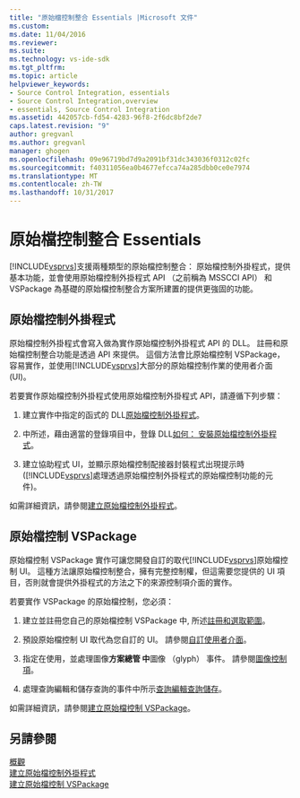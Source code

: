 ```yaml
---
title: "原始檔控制整合 Essentials |Microsoft 文件"
ms.custom: 
ms.date: 11/04/2016
ms.reviewer: 
ms.suite: 
ms.technology: vs-ide-sdk
ms.tgt_pltfrm: 
ms.topic: article
helpviewer_keywords:
- Source Control Integration, essentials
- Source Control Integration,overview
- essentials, Source Control Integration
ms.assetid: 442057cb-fd54-4283-96f8-2f6dc8bf2de7
caps.latest.revision: "9"
author: gregvanl
ms.author: gregvanl
manager: ghogen
ms.openlocfilehash: 09e96719bd7d9a2091bf31dc343036f0312c02fc
ms.sourcegitcommit: f40311056ea0b4677efcca74a285dbb0ce0e7974
ms.translationtype: MT
ms.contentlocale: zh-TW
ms.lasthandoff: 10/31/2017
---
```

# <a name="source-control-integration-essentials"></a>原始檔控制整合 Essentials
[!INCLUDE[vsprvs](../../code-quality/includes/vsprvs_md.md)]支援兩種類型的原始檔控制整合： 原始檔控制外掛程式，提供基本功能，並會使用原始檔控制外掛程式 API （之前稱為 MSSCCI API） 和 VSPackage 為基礎的原始檔控制整合方案所建置的提供更強固的功能。  
  
## <a name="source-control-plug-in"></a>原始檔控制外掛程式  
 原始檔控制外掛程式會寫入做為實作原始檔控制外掛程式 API 的 DLL。 註冊和原始檔控制整合功能是透過 API 來提供。 這個方法會比原始檔控制 VSPackage，容易實作，並使用[!INCLUDE[vsprvs](../../code-quality/includes/vsprvs_md.md)]大部分的原始檔控制作業的使用者介面 (UI)。  
  
 若要實作原始檔控制外掛程式使用原始檔控制外掛程式 API，請遵循下列步驟：  
  
1.  建立實作中指定的函式的 DLL[原始檔控制外掛程式](../../extensibility/source-control-plug-ins.md)。  
  
2.  中所述，藉由適當的登錄項目中，登錄 DLL[如何： 安裝原始檔控制外掛程式](../../extensibility/internals/how-to-install-a-source-control-plug-in.md)。  
  
3.  建立協助程式 UI，並顯示原始檔控制配接器封裝程式出現提示時 ([!INCLUDE[vsprvs](../../code-quality/includes/vsprvs_md.md)]處理透過原始檔控制外掛程式的原始檔控制功能的元件)。  
  
 如需詳細資訊，請參閱[建立原始檔控制外掛程式](../../extensibility/internals/creating-a-source-control-plug-in.md)。  
  
## <a name="source-control-vspackage"></a>原始檔控制 VSPackage  
 原始檔控制 VSPackage 實作可讓您開發自訂的取代[!INCLUDE[vsprvs](../../code-quality/includes/vsprvs_md.md)]原始檔控制 UI。 這種方法讓原始檔控制整合，擁有完整控制權，但這需要您提供的 UI 項目，否則就會提供外掛程式的方法之下的來源控制項介面的實作。  
  
 若要實作 VSPackage 的原始檔控制，您必須：  
  
1.  建立並註冊您自己的原始檔控制 VSPackage 中, 所述[註冊和選取範圍](../../extensibility/internals/registration-and-selection-source-control-vspackage.md)。  
  
2.  預設原始檔控制 UI 取代為您自訂的 UI。 請參閱[自訂使用者介面](../../extensibility/internals/custom-user-interface-source-control-vspackage.md)。  
  
3.  指定在使用，並處理圖像**方案總管 中**圖像 （glyph） 事件。 請參閱[圖像控制項](../../extensibility/internals/glyph-control-source-control-vspackage.md)。  
  
4.  處理查詢編輯和儲存查詢的事件中所示[查詢編輯查詢儲存](../../extensibility/internals/query-edit-query-save-source-control-vspackage.md)。  
  
 如需詳細資訊，請參閱[建立原始檔控制 VSPackage](../../extensibility/internals/creating-a-source-control-vspackage.md)。  
  
## <a name="see-also"></a>另請參閱  
 [概觀](../../extensibility/internals/source-control-integration-overview.md)   
 [建立原始檔控制外掛程式](../../extensibility/internals/creating-a-source-control-plug-in.md)   
 [建立原始檔控制 VSPackage](../../extensibility/internals/creating-a-source-control-vspackage.md)
